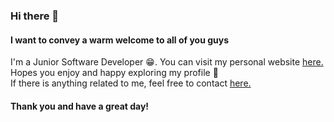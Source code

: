### Hi there 👋
#### I want to convey a warm welcome to all of you guys

I'm a Junior Software Developer :grin:. You can visit my personal website [here.](https://sutantoadi.codes) <br />
Hopes you enjoy and happy exploring my profile :hugs: <br />
If there is anything related to me, feel free to contact [here.](https://api.whatsapp.com/send?phone=+6287799543730&text=%20HiSutanto)

#### Thank you and have a great day!
